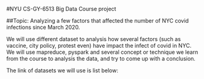 #NYU CS-GY-6513  Big Data Course project

##Topic: Analyzing a few factors that affected the number of NYC covid infections since March 2020.

We will use different dataset to analysis how several factors (such as vaccine, city policy, protest even) have impact the infect
of covid in NYC.
We will use mapreduce, pyspark and several concept or technique we learn from the course to analysis the data,
and try to come up with a conclusion.

The link of datasets we will use is list below:

